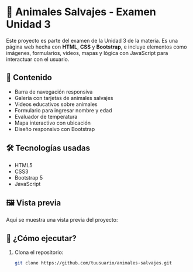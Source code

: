 # 🌿 Animales Salvajes - Examen Unidad 3

Este proyecto es parte del examen de la Unidad 3 de la materia. Es una página web hecha con **HTML**, **CSS** y **Bootstrap**, e incluye elementos como imágenes, formularios, videos, mapas y lógica con JavaScript para interactuar con el usuario.

## 📌 Contenido

- Barra de navegación responsiva
- Galería con tarjetas de animales salvajes
- Videos educativos sobre animales
- Formulario para ingresar nombre y edad
- Evaluador de temperatura
- Mapa interactivo con ubicación
- Diseño responsivo con Bootstrap

## 🛠️ Tecnologías usadas

- HTML5
- CSS3
- Bootstrap 5
- JavaScript

## 🖼️ Vista previa

Aquí se muestra una vista previa del proyecto:



## 🚀 ¿Cómo ejecutar?

1. Clona el repositorio:
   ```bash
   git clone https://github.com/tuusuario/animales-salvajes.git
